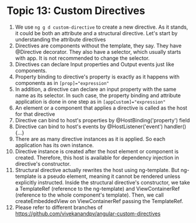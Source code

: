 # Topic 13: Custom Directives

1. We use `ng g d custom-directive` to create a new directive. As it stands, it could be both an attribute and a structural directive. Let's start by understanding the attribute directives
2. Directives are components without the template, they say. They have @Directive decorator. They also have a selector, which usually starts with app. It is not recommended to change the selector.
3. Directives can declare Input properties and Output events just like components.
4. Property binding to directive's property is exactly as it happens with components as in `[prop]="expression"`
5. In addition, a directive can declare an input property with the same name as its selector. In such case, the property binding and attribute application is done in one step as in `[appCustom]="expression"`
6. An element or a component that applies a directive is called as the host for that directive
7. Directive can bind to host's properties by @HostBinding('property') field
8. Directive can bind to host's events by @HostListener('event') handler() {...}
9. There are as many directive instances as it is applied. So each application has its own instance.
10. Directive instance is created after the host element or component is created. Therefore, this host is available for dependency injection in directive's constructor.
11. Structural directive actually rewrites the host using ng-template. But ng-template is a pseudo element, meaning it cannot be rendered unless explicitly instructed. Inside the structural directive's constructor, we take a TemplateRef<any> (reference to the ng-template) and ViewContainerRef (reference to the whole component's template). Then, we call createEmbeddedView on ViewContainerRef passing the TemplateRef.
12. Please refer to different branches of <https://github.com/vivekanandpv/angular-custom-directives>
